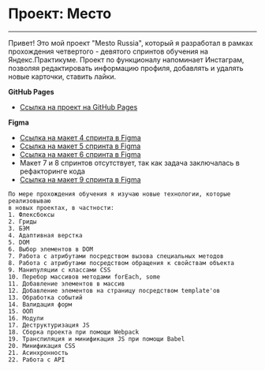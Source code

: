 # Проект: Место
---
Привет! Это мой проект "Mesto Russia", который я разработал в рамках прохождения четвертого - девятого спринтов обучения на Яндекс.Практикуме.
Проект по функционалу напоминает Инстаграм, позволяя редактировать информацию профиля, добавлять и удалять новые карточки, ставить лайки.

**GitHub Pages**

* [Ссылка на проект на GitHub Pages](https://evgboch.github.io/mesto/)

**Figma**

* [Ссылка на макет 4 спринта в Figma](https://www.figma.com/file/2cn9N9jSkmxD84oJik7xL7/JavaScript.-Sprint-4?node-id=0%3A1)
* [Ссылка на макет 5 спринта в Figma](https://www.figma.com/file/bjyvbKKJN2naO0ucURl2Z0/JavaScript.-Sprint-5?node-id=0%3A1)
* [Ссылка на макет 6 спринта в Figma](https://www.figma.com/file/kRVLKwYG3d1HGLvh7JFWRT/JavaScript.-Sprint-6?node-id=0%3A1)
* Макет 7 и 8 спринтов отсутствует, так как задача заключалась в рефакторинге кода
* [Ссылка на макет 9 спринта в Figma](https://www.figma.com/file/PSdQFRHoxXJFs2FH8IXViF/JavaScript.-Sprint-9?node-id=0%3A1)

```
По мере прохождения обучения я изучаю новые технологии, которые реализовываю
в новых проектах, в частности:
1. Флексбоксы
2. Гриды
3. БЭМ
4. Адаптивная верстка
5. DOM
6. Выбор элементов в DOM
7. Работа с атрибутами посредством вызова специальных методов
8. Работа с атрибутами посредством обращения к свойствам объекта
9. Манипуляции с классами CSS
10. Перебор массивов методами forEach, some
11. Добавление элементов в массив
12. Добавление элементов на страницу посредством template'ов
13. Обработка событий
14. Валидация форм
15. ООП
16. Модули
17. Деструктуризация JS
18. Сборка проекта при помощи Webpack
19. Транспиляция и минификация JS при помощи Babel
20. Минификация CSS
21. Асинхронность
22. Работа с API
```
